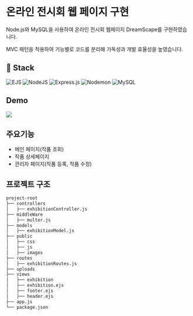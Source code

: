# 온라인 전시회 웹 페이지 구현
Node.js와 MySQL을 사용하여 온라인 전시회 웹페이지 DreamScape를 구현하였습니다.

MVC 패턴을 적용하여 기능별로 코드를 분리해 가독성과 개발 효율성을 높였습니다.

## 🔧 Stack
![EJS](https://img.shields.io/badge/ejs-%23B4CA65.svg?style=for-the-badge&logo=ejs&logoColor=black)
![NodeJS](https://img.shields.io/badge/node.js-6DA55F?style=for-the-badge&logo=node.js&logoColor=white)
![Express.js](https://img.shields.io/badge/express.js-%23404d59.svg?style=for-the-badge&logo=express&logoColor=%2361DAFB)
![Nodemon](https://img.shields.io/badge/NODEMON-%23323330.svg?style=for-the-badge&logo=nodemon&logoColor=%BBDEAD)
![MySQL](https://img.shields.io/badge/mysql-4479A1.svg?style=for-the-badge&logo=mysql&logoColor=white)

## Demo
![](./public/images/main.gif)

## 주요기능

- 메인 페이지(작품 조회)
- 작품 상세페이지
- 관리자 페이지(작품 등록, 작품 수정)

## 프로젝트 구조

```markdown
project-root
├── controllers
│   ├── exhibitionController.js
├── middleWare
│   ├── multer.js
├── models
│   ├── exhibitionModel.js
├── public
│   ├── css
│   ├── js
│   ├── images   
├── routes
│   ├── exhibitionRoutes.js
├── uploads
├── views
│   ├── exhibition
│   ├── exhibition.ejs
│   ├── footer.ejs
│   ├── header.ejs
├── app.js
└── package.json
```
